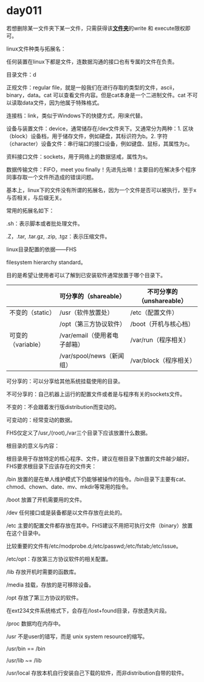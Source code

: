 # day011

若想删除某一文件夹下某一文件，只需获得该<u>**文件夹**</u>的write 和 execute限权即可。



linux文件种类与拓展名：

任何装置在linux下都是文件，连数据沟通的接口也有专属的文件在负责。



目录文件：d

正规文件：regular file，就是一般我们在进行存取的类型的文件，ascii，binary，data。cat 可以查看文件内容。但是cat本身是一个二进制文件。cat 不可以读取data文件，因为他属于特殊格式。

连接档：link，类似于Windows下的快捷方式，用l来代替。

设备与装置文件：device，通常储存在/dev文件夹下。又通常分为两种：1. 区块（block）设备档，用于储存文件，例如硬盘，其标识符为b。2. 字符（character）设备文件：串行端口的接口设备，例如键盘、鼠标，其属性为c。

资料接口文件：sockets，用于网络上的数据惩戒，属性为s。

数据传输文件：FIFO，meet you finally！先进先出嘛！主要目的在解决多个程序同事存取一个文件所造成的错误问题。





基本上，linux下的文件没有所谓的拓展名，因为一个文件是否可以被执行，至于x与否相关，与后缀无关。

常用的拓展名如下：

.sh：表示脚本或者批处理文件。

.Z，.tar, .tar.gz, .zip, .tgz：表示压缩文件。





linux目录配置的依据——FHS

filesystem hierarchy standard。

目的是希望让使用者可以了解到已安装软件通常放置于哪个目录下。

|                    | 可分享的（shareable）        | 不可分享的（unshareable） |
| ------------------ | ---------------------------- | ------------------------- |
| 不变的（static）   | /usr（软件放置处）           | /etc（配置文件）          |
|                    | /opt（第三方协议软件）       | /boot（开机与核心档）     |
| 可变的（variable） | /var/email（使用者电子邮箱） | /var/run（程序相关）      |
|                    | /var/spool/news（新闻组）    | /var/block（程序相关）    |



可分享的：可以分享给其他系统挂载使用的目录。

不可分享的：自己机器上运行的配置文件或者是与程序有关的sockets文件。

不变的：不会跟着发行版distribution而变动的。

可变动的：经常变动的数据。



FHS仅定义了/usr,/(root),/var三个目录下应该放置什么数据。



根目录的意义与内容：

根目录用于存放特定的核心程序、文件，建议在根目录下放置的文件越少越好。FHS要求根目录下应该存在的文件夹：

/bin 放置的是在单人维护模式下仍能够被操作的指令。/bin目录下主要有cat、chmod、chown、date、mv、mkdir等常用的指令。

/boot 放置了开机需要用的文件。

/dev 任何接口或是装备都是以文件存放在此处的。

/etc 主要的配置文件都存放在其中。FHS建议不用把可执行文件（binary）放置在这个目录中。

比较重要的文件有/etc/modprobe.d;/etc/passwd;/etc/fstab;/etc/issue。

/etc/opt：存放第三方协议软件的相关配置。



/lib 存放开机时需要的函数库。

/media 挂载，存放的是可移除设备。

/opt 存放了第三方协议的软件。



在ext234文件系统格式下，会存在/lost+found目录，存放遗失片段。

/proc 数据均在内存中。  





/usr 不是user的错写，而是 unix system resource的缩写。

/usr/bin == /bin

/usr/lib ~= /lib

/usr/local 存放本机自行安装自己下载的软件，而非distribution自带的软件。
